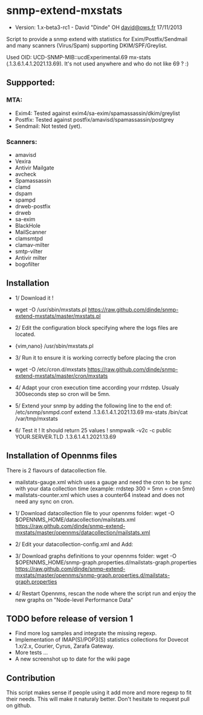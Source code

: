 snmp-extend-mxstats
===================
* Version: 1.x-beta3-rc1 - David "Dinde" OH <david@ows.fr> 17/11/2013

Script to provide a snmp extend with statistics for Exim/Postfix/Sendmail and many scanners (Virus/Spam) supporting DKIM/SPF/Greylist.

Used OID: UCD-SNMP-MIB::ucdExperimental.69 mx-stats (.1.3.6.1.4.1.2021.13.69). It's not used anywhere and who do not like 69 ? :)

## Suppported:
### MTA: 
- Exim4: Tested against exim4/sa-exim/spamassassin/dkim/greylist
- Postfix: Tested against postfix/amavisd/spamassassin/postgrey
- Sendmail: Not tested (yet).

### Scanners: 
- amavisd
- Vexira
- Antivir Mailgate
- avcheck
- Spamassassin
- clamd
- dspam
- spampd
- drweb-postfix
- drweb
- sa-exim
- BlackHole
- MailScanner
- clamsmtpd
- clamav-milter
- smtp-vilter
- Antivir milter
- bogofilter

## Installation
- 1/ Download it !
* wget -O /usr/sbin/mxstats.pl https://raw.github.com/dinde/snmp-extend-mxstats/master/mxstats.pl

- 2/ Edit the configuration block specifying where the logs files are located.
* {vim,nano} /usr/sbin/mxstats.pl

- 3/ Run it to ensure it is working correctly before placing the cron
* wget -O /etc/cron.d/mxstats https://raw.github.com/dinde/snmp-extend-mxstats/master/cron/mxstats

- 4/ Adapt your cron execution time according your rrdstep. Usualy 300seconds step so cron will be 5mn.

- 5/ Extend your snmp by adding the following line to the end of: /etc/snmp/snmpd.conf
extend .1.3.6.1.4.1.2021.13.69 mx-stats /bin/cat /var/tmp/mxstats

- 6/ Test it ! It should return 25 values !
snmpwalk -v2c -c public YOUR.SERVER.TLD .1.3.6.1.4.1.2021.13.69

## Installation of Opennms files
There is 2 flavours of datacollection file.
* mailstats-gauge.xml which uses a gauge and need the cron to be sync with your  data collection time (example: rrdstep 300 = 5mn = cron 5mn)
* mailstats-counter.xml which uses a counter64 instead and does not need any sync on cron.
- 1/ Download datacollection file to your opennms folder:
wget -O $OPENNMS_HOME/datacollection/mailstats.xml https://raw.github.com/dinde/snmp-extend-mxstats/master/opennms/datacollection/mailstats.xml

- 2/ Edit your datacollection-config.xml and Add:
        <include-collection dataCollectionGroup="Mailstats"/>

- 3/ Download graphs definitions to your opennms folder:
wget -O $OPENNMS_HOME/snmp-graph.properties.d/mailstats-graph.properties https://raw.github.com/dinde/snmp-extend-mxstats/master/opennms/snmp-graph.properties.d/mailstats-graph.properties

- 4/ Restart Opennms, rescan the node where the script run and enjoy the new graphs on "Node-level Performance Data"

## TODO before release of version 1
- Find more log samples and integrate the missing regexp.
- Implementation of IMAP(S)/POP3(S) statistics collections for Dovecot 1.x/2.x, Courier, Cyrus, Zarafa Gateway.
- More tests ...
- A new screenshot up to date for the wiki page

## Contribution
This script makes sense if people using it add more and more regexp to fit their needs.
This will make it naturaly better. Don't hesitate to request pull on github.
